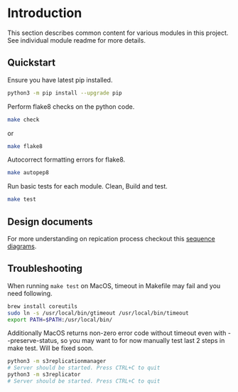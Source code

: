 # Introduction

This section describes common content for various modules in this project. See individual module readme for more details.

## Quickstart

Ensure you have latest pip installed.

```sh
python3 -m pip install --upgrade pip
```

Perform flake8 checks on the python code.
```sh
make check
```
or 
```sh
make flake8
```

Autocorrect formatting errors for flake8.
```sh
make autopep8
```

Run basic tests for each module. Clean, Build and test.
```sh
make test
```

## Design documents
For more understanding on repication process checkout this [sequence diagrams](doc/README.md).

## Troubleshooting
When running `make test` on MacOS, timeout in Makefile may fail and you need following.

```sh
brew install coreutils
sudo ln -s /usr/local/bin/gtimeout /usr/local/bin/timeout
export PATH=$PATH:/usr/local/bin/
```

Additionally MacOS returns non-zero error code without timeout even with --preserve-status, so you may want to for now manually test last 2 steps in make test. Will be fixed soon.
```sh
python3 -m s3replicationmanager
# Server should be started. Press CTRL+C to quit
python3 -m s3replicator
# Server should be started. Press CTRL+C to quit
```
